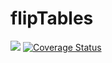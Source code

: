 # flipTables
[![](https://travis-ci.org/Displayr/flipTables.svg?branch=master)](https://travis-ci.org/Displayr/flipTables/)
[![Coverage Status](https://coveralls.io/repos/github/Displar/flipTables/badge.svg?branch=master)](https://coveralls.io/github/Displayr/flipTables?branch=master)

